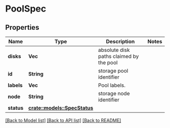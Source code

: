 # PoolSpec

## Properties

Name | Type | Description | Notes
------------ | ------------- | ------------- | -------------
**disks** | **Vec<String>** | absolute disk paths claimed by the pool | 
**id** | **String** | storage pool identifier | 
**labels** | **Vec<String>** | Pool labels. | 
**node** | **String** | storage node identifier | 
**status** | [**crate::models::SpecStatus**](SpecStatus.md) |  | 

[[Back to Model list]](../README.md#documentation-for-models) [[Back to API list]](../README.md#documentation-for-api-endpoints) [[Back to README]](../README.md)


